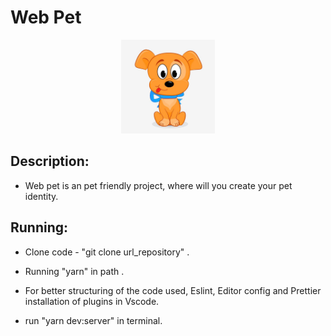 <head>
	<h1> Web Pet</h1>
</head>
<body>
	<p align="center">
  <img src="logopet.jpg" width="150" title="Web Pet">
</p>
<div>

  ##  Description:
   - Web pet is an pet friendly project, where will you create your pet identity.

  ##  Running:
   - Clone code - "git clone url_repository" .
   - Running "yarn" in path .
   - For better structuring of the code used, Eslint, Editor config and Prettier installation of plugins in Vscode.

   - run "yarn dev:server" in terminal.


</div>

</body>
